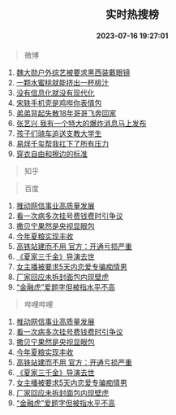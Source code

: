 <div align="center"><h2>实时热搜榜</h2><h4>2023-07-16 19:27:01</h4></div>

> 微博  

1. [魏大勋户外综艺被要求黑西装戴眼镜](https://s.weibo.com/weibo?q=%23%E9%AD%8F%E5%A4%A7%E5%8B%8B%E6%88%B7%E5%A4%96%E7%BB%BC%E8%89%BA%E8%A2%AB%E8%A6%81%E6%B1%82%E9%BB%91%E8%A5%BF%E8%A3%85%E6%88%B4%E7%9C%BC%E9%95%9C%23&t=31&band_rank=1&Refer=top)<br />
2. [一颗水蜜桃就能挤出一杯桃汁](https://s.weibo.com/weibo?q=%23%E4%B8%80%E9%A2%97%E6%B0%B4%E8%9C%9C%E6%A1%83%E5%B0%B1%E8%83%BD%E6%8C%A4%E5%87%BA%E4%B8%80%E6%9D%AF%E6%A1%83%E6%B1%81%23&t=31&band_rank=2&Refer=top)<br />
3. [没有信息化就没有现代化](https://s.weibo.com/weibo?q=%23%E6%B2%A1%E6%9C%89%E4%BF%A1%E6%81%AF%E5%8C%96%E5%B0%B1%E6%B2%A1%E6%9C%89%E7%8E%B0%E4%BB%A3%E5%8C%96%23&t=31&band_rank=3&Refer=top)<br />
4. [宋轶手机壳是鸡哔你表情包](https://s.weibo.com/weibo?q=%23%E5%AE%8B%E8%BD%B6%E6%89%8B%E6%9C%BA%E5%A3%B3%E6%98%AF%E9%B8%A1%E5%93%94%E4%BD%A0%E8%A1%A8%E6%83%85%E5%8C%85%23&t=31&band_rank=4&Refer=top)<br />
5. [弟弟背起失散18年哥哥飞奔回家](https://s.weibo.com/weibo?q=%23%E5%BC%9F%E5%BC%9F%E8%83%8C%E8%B5%B7%E5%A4%B1%E6%95%A318%E5%B9%B4%E5%93%A5%E5%93%A5%E9%A3%9E%E5%A5%94%E5%9B%9E%E5%AE%B6%23&t=31&band_rank=5&Refer=top)<br />
6. [张艺兴 我有一个特大的爆炸消息马上发布](https://s.weibo.com/weibo?q=%E5%BC%A0%E8%89%BA%E5%85%B4%20%E6%88%91%E6%9C%89%E4%B8%80%E4%B8%AA%E7%89%B9%E5%A4%A7%E7%9A%84%E7%88%86%E7%82%B8%E6%B6%88%E6%81%AF%E9%A9%AC%E4%B8%8A%E5%8F%91%E5%B8%83&t=31&band_rank=6&Refer=top)<br />
7. [孩子们骑车追送支教大学生](https://s.weibo.com/weibo?q=%23%E5%AD%A9%E5%AD%90%E4%BB%AC%E9%AA%91%E8%BD%A6%E8%BF%BD%E9%80%81%E6%94%AF%E6%95%99%E5%A4%A7%E5%AD%A6%E7%94%9F%23&t=31&band_rank=7&Refer=top)<br />
8. [易烊千玺帮我扛下了所有压力](https://s.weibo.com/weibo?q=%23%E6%98%93%E7%83%8A%E5%8D%83%E7%8E%BA%E5%B8%AE%E6%88%91%E6%89%9B%E4%B8%8B%E4%BA%86%E6%89%80%E6%9C%89%E5%8E%8B%E5%8A%9B%23&t=31&band_rank=8&Refer=top)<br />
9. [穿衣自由和擦边的标准](https://s.weibo.com/weibo?q=%E7%A9%BF%E8%A1%A3%E8%87%AA%E7%94%B1%E5%92%8C%E6%93%A6%E8%BE%B9%E7%9A%84%E6%A0%87%E5%87%86&t=31&band_rank=9&Refer=top)<br />

> 知乎  


> 百度  

1. [推动网信事业高质量发展](https://www.baidu.com/s?wd=%E6%8E%A8%E5%8A%A8%E7%BD%91%E4%BF%A1%E4%BA%8B%E4%B8%9A%E9%AB%98%E8%B4%A8%E9%87%8F%E5%8F%91%E5%B1%95&sa=fyb_news&rsv_dl=fyb_news)<br />
2. [看一次病多次挂号费钱费时引争议](https://www.baidu.com/s?wd=%E7%9C%8B%E4%B8%80%E6%AC%A1%E7%97%85%E5%A4%9A%E6%AC%A1%E6%8C%82%E5%8F%B7%E8%B4%B9%E9%92%B1%E8%B4%B9%E6%97%B6%E5%BC%95%E4%BA%89%E8%AE%AE&sa=fyb_news&rsv_dl=fyb_news)<br />
3. [撒贝宁果然是央视显眼包](https://www.baidu.com/s?wd=%E6%92%92%E8%B4%9D%E5%AE%81%E6%9E%9C%E7%84%B6%E6%98%AF%E5%A4%AE%E8%A7%86%E6%98%BE%E7%9C%BC%E5%8C%85&sa=fyb_news&rsv_dl=fyb_news)<br />
4. [今年夏粮实现丰收](https://www.baidu.com/s?wd=%E4%BB%8A%E5%B9%B4%E5%A4%8F%E7%B2%AE%E5%AE%9E%E7%8E%B0%E4%B8%B0%E6%94%B6&sa=fyb_news&rsv_dl=fyb_news)<br />
5. [高铁站建而不用 官方：开通亏损严重](https://www.baidu.com/s?wd=%E9%AB%98%E9%93%81%E7%AB%99%E5%BB%BA%E8%80%8C%E4%B8%8D%E7%94%A8+%E5%AE%98%E6%96%B9%EF%BC%9A%E5%BC%80%E9%80%9A%E4%BA%8F%E6%8D%9F%E4%B8%A5%E9%87%8D&sa=fyb_news&rsv_dl=fyb_news)<br />
6. [《夏家三千金》导演去世](https://www.baidu.com/s?wd=%E3%80%8A%E5%A4%8F%E5%AE%B6%E4%B8%89%E5%8D%83%E9%87%91%E3%80%8B%E5%AF%BC%E6%BC%94%E5%8E%BB%E4%B8%96&sa=fyb_news&rsv_dl=fyb_news)<br />
7. [女主播被要求5天内恋爱专骗痴情男](https://www.baidu.com/s?wd=%E5%A5%B3%E4%B8%BB%E6%92%AD%E8%A2%AB%E8%A6%81%E6%B1%825%E5%A4%A9%E5%86%85%E6%81%8B%E7%88%B1%E4%B8%93%E9%AA%97%E7%97%B4%E6%83%85%E7%94%B7&sa=fyb_news&rsv_dl=fyb_news)<br />
8. [厂家回应未拆封面包内现壁虎](https://www.baidu.com/s?wd=%E5%8E%82%E5%AE%B6%E5%9B%9E%E5%BA%94%E6%9C%AA%E6%8B%86%E5%B0%81%E9%9D%A2%E5%8C%85%E5%86%85%E7%8E%B0%E5%A3%81%E8%99%8E&sa=fyb_news&rsv_dl=fyb_news)<br />
9. [“金融虎”爱题字但被指水平不高](https://www.baidu.com/s?wd=%E2%80%9C%E9%87%91%E8%9E%8D%E8%99%8E%E2%80%9D%E7%88%B1%E9%A2%98%E5%AD%97%E4%BD%86%E8%A2%AB%E6%8C%87%E6%B0%B4%E5%B9%B3%E4%B8%8D%E9%AB%98&sa=fyb_news&rsv_dl=fyb_news)<br />

> 哔哩哔哩  

1. [推动网信事业高质量发展](https://www.baidu.com/s?wd=%E6%8E%A8%E5%8A%A8%E7%BD%91%E4%BF%A1%E4%BA%8B%E4%B8%9A%E9%AB%98%E8%B4%A8%E9%87%8F%E5%8F%91%E5%B1%95&sa=fyb_news&rsv_dl=fyb_news)<br />
2. [看一次病多次挂号费钱费时引争议](https://www.baidu.com/s?wd=%E7%9C%8B%E4%B8%80%E6%AC%A1%E7%97%85%E5%A4%9A%E6%AC%A1%E6%8C%82%E5%8F%B7%E8%B4%B9%E9%92%B1%E8%B4%B9%E6%97%B6%E5%BC%95%E4%BA%89%E8%AE%AE&sa=fyb_news&rsv_dl=fyb_news)<br />
3. [撒贝宁果然是央视显眼包](https://www.baidu.com/s?wd=%E6%92%92%E8%B4%9D%E5%AE%81%E6%9E%9C%E7%84%B6%E6%98%AF%E5%A4%AE%E8%A7%86%E6%98%BE%E7%9C%BC%E5%8C%85&sa=fyb_news&rsv_dl=fyb_news)<br />
4. [今年夏粮实现丰收](https://www.baidu.com/s?wd=%E4%BB%8A%E5%B9%B4%E5%A4%8F%E7%B2%AE%E5%AE%9E%E7%8E%B0%E4%B8%B0%E6%94%B6&sa=fyb_news&rsv_dl=fyb_news)<br />
5. [高铁站建而不用 官方：开通亏损严重](https://www.baidu.com/s?wd=%E9%AB%98%E9%93%81%E7%AB%99%E5%BB%BA%E8%80%8C%E4%B8%8D%E7%94%A8+%E5%AE%98%E6%96%B9%EF%BC%9A%E5%BC%80%E9%80%9A%E4%BA%8F%E6%8D%9F%E4%B8%A5%E9%87%8D&sa=fyb_news&rsv_dl=fyb_news)<br />
6. [《夏家三千金》导演去世](https://www.baidu.com/s?wd=%E3%80%8A%E5%A4%8F%E5%AE%B6%E4%B8%89%E5%8D%83%E9%87%91%E3%80%8B%E5%AF%BC%E6%BC%94%E5%8E%BB%E4%B8%96&sa=fyb_news&rsv_dl=fyb_news)<br />
7. [女主播被要求5天内恋爱专骗痴情男](https://www.baidu.com/s?wd=%E5%A5%B3%E4%B8%BB%E6%92%AD%E8%A2%AB%E8%A6%81%E6%B1%825%E5%A4%A9%E5%86%85%E6%81%8B%E7%88%B1%E4%B8%93%E9%AA%97%E7%97%B4%E6%83%85%E7%94%B7&sa=fyb_news&rsv_dl=fyb_news)<br />
8. [厂家回应未拆封面包内现壁虎](https://www.baidu.com/s?wd=%E5%8E%82%E5%AE%B6%E5%9B%9E%E5%BA%94%E6%9C%AA%E6%8B%86%E5%B0%81%E9%9D%A2%E5%8C%85%E5%86%85%E7%8E%B0%E5%A3%81%E8%99%8E&sa=fyb_news&rsv_dl=fyb_news)<br />
9. [“金融虎”爱题字但被指水平不高](https://www.baidu.com/s?wd=%E2%80%9C%E9%87%91%E8%9E%8D%E8%99%8E%E2%80%9D%E7%88%B1%E9%A2%98%E5%AD%97%E4%BD%86%E8%A2%AB%E6%8C%87%E6%B0%B4%E5%B9%B3%E4%B8%8D%E9%AB%98&sa=fyb_news&rsv_dl=fyb_news)<br />
